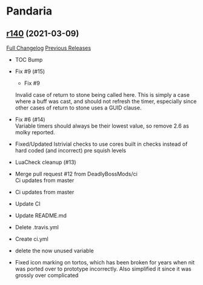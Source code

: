 # <DBM> Pandaria

## [r140](https://github.com/DeadlyBossMods/DBM-MoP/tree/r140) (2021-03-09)
[Full Changelog](https://github.com/DeadlyBossMods/DBM-MoP/compare/r139...r140) [Previous Releases](https://github.com/DeadlyBossMods/DBM-MoP/releases)

- TOC Bump  
- Fix #9 (#15)  
    * Fix #9  
    Invalid case of return to stone being called here. This is simply a case where a buff was cast, and should not refresh the timer, especially since other cases of return to stone uses a GUID clause.  
- Fix #6 (#14)  
    Variable timers should always be their lowest value, so remove 2.6 as molky reported.  
- Fixed/Updated Istrivial checks to use cores built in checks instead of hard coded (and incorrect) pre squish levels  
- LuaCheck cleanup (#13)  
- Merge pull request #12 from DeadlyBossMods/ci  
    Ci updates from master  
- Ci updates from master  
- Update CI  
- Update README.md  
- Delete .travis.yml  
- Create ci.yml  
- delete the now unused variable  
- Fixed icon marking on tortos, which has been broken for years when nit was ported over to prototype incorrectly. Also simplified it since it was grossly over complicated  
